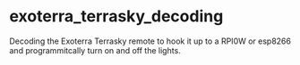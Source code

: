 # exoterra_terrasky_decoding
Decoding the Exoterra Terrasky remote to hook it up to a RPI0W or esp8266 and programmitcally turn on and off the lights.
